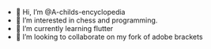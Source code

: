 - 👋 Hi, I’m @A-childs-encyclopedia
- 👀 I’m interested in chess and programming.
- 🌱 I’m currently learning flutter
- 💞️ I’m looking to collaborate on my fork of adobe brackets


<!---
A-childs-encyclopedia/A-childs-encyclopedia is a ✨ special ✨ repository because its `README.md` (this file) appears on your GitHub profile.
You can click the Preview link to take a look at your changes.
--->
